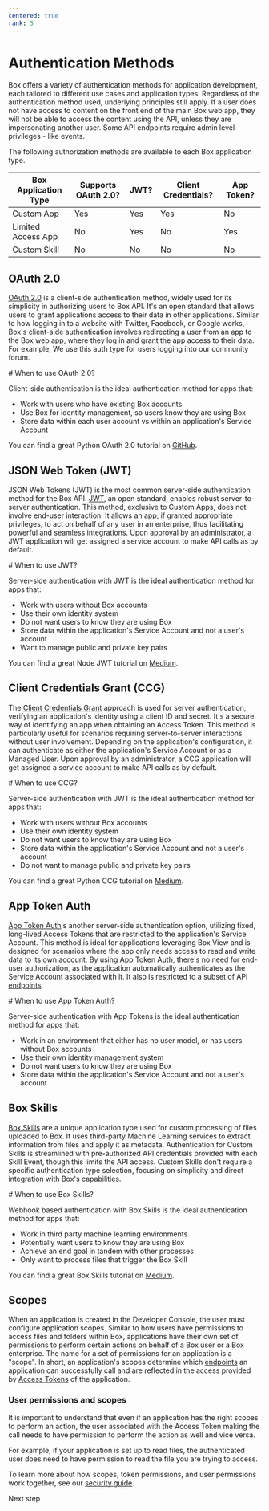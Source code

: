 ```yaml
---
centered: true
rank: 5
---
```


# Authentication Methods

Box offers a variety of authentication methods for application development,
each tailored to different use cases and application types. Regardless of the
authentication method used, underlying principles still apply. If a user does
not have access to content on the front end of the main Box web app, they will
not be able to access the content using the API, unless they are impersonating
another user. Some API endpoints require admin level privileges - like events.

The following authorization methods are available to each Box application type.

<!-- markdownlint-disable line-length -->

| Box Application Type         | Supports OAuth 2.0? | JWT? | Client Credentials? | App Token? |
| ---------------------------- | ------------------- | ---- | ------------------- | ---------- |
| Custom App     | Yes                 | Yes  | Yes                 | No         |
| Limited Access App | No                  | Yes  | No                  | Yes        |
| Custom Skill | No                  | No   | No                  | No         |

<!-- markdownlint-enable line-length -->

## OAuth 2.0

[OAuth 2.0][oauth] is a client-side authentication method, widely used for its
simplicity in authorizing users to Box API. It's an open standard that allows
users to grant applications access to their data in other applications. Similar
to how logging in to a website with Twitter, Facebook, or Google works, Box's
client-side authentication involves redirecting a user from an app to the Box
web app, where they log in and grant the app access to their data. For example,
We use this
auth type for users logging into our community forum.

<Message>
  # When to use OAuth 2.0?

Client-side authentication is the ideal authentication method for apps that:

- Work with users who have existing Box accounts
- Use Box for identity management, so users know they are using Box
- Store data within each user account vs within an application's Service Account

</Message>

You can find a great Python OAuth 2.0 tutorial on [GitHub][python_oauth].

## JSON Web Token (JWT)

JSON Web Tokens (JWT) is the most common server-side authentication method for
the Box API. [JWT][jwt], an open standard, enables robust server-to-server
authentication. This method, exclusive to Custom Apps, does not involve
end-user interaction. It allows an app, if granted appropriate privileges, to
act on behalf of any user in an enterprise, thus facilitating powerful and
seamless integrations. Upon approval by an administrator, a JWT application
will get assigned a service account to make API calls as by default.

<Message>
  # When to use JWT?

Server-side authentication with JWT is the ideal authentication method for apps
that:

- Work with users without Box accounts
- Use their own identity system
- Do not want users to know they are using Box
- Store data within the application's Service Account and not a user's account
- Want to manage public and private key pairs

</Message>

You can find a great Node JWT tutorial on [Medium][node_jwt].

## Client Credentials Grant (CCG)

The [Client Credentials Grant][ccg] approach is used for server authentication,
verifying an application's identity using a client ID and secret. It's a secure
way of identifying an app when obtaining an Access Token. This method is
particularly useful for scenarios requiring server-to-server interactions
without user involvement. Depending on the application's configuration, it can
authenticate as either the application's Service Account or as a Managed User.
Upon approval by an administrator, a CCG application
will get assigned a service account to make API calls as by default.

<Message>
  # When to use CCG?

Server-side authentication with JWT is the ideal authentication method for apps
that:

- Work with users without Box accounts
- Use their own identity system
- Do not want users to know they are using Box
- Store data within the application's Service Account and not a user's account
- Do not want to manage public and private key pairs

</Message>

You can find a great Python CCG tutorial on [Medium][python_ccg].

## App Token Auth

[App Token Auth][ata]is another server-side authentication option, utilizing
fixed,
long-lived Access Tokens that are restricted to the application's Service
Account. This method is ideal for applications leveraging Box View and is
designed for scenarios where the app only needs access to read and write data
to its own account. By using App Token Auth, there's no need for end-user
authorization, as the application automatically authenticates as the Service
Account associated with it. It also is restricted to a subset of
API [endpoints][app_ep].

<Message>
  # When to use App Token Auth?

Server-side authentication with App Tokens is the ideal authentication method
for apps that:

- Work in an environment that either has no user model, or has users without Box accounts
- Use their own identity management system
- Do not want users to know they are using Box
- Store data within the application's Service Account and not a user's account

</Message>

## Box Skills

[Box Skills][skill] are a unique application type used for custom processing of
files uploaded to Box. It uses third-party Machine Learning services to extract
information from files and apply it as metadata. Authentication for Custom
Skills is streamlined with pre-authorized API credentials provided with each
Skill Event, though this limits the API access. Custom Skills don't require a
specific authentication type selection, focusing on simplicity and direct
integration with Box's capabilities.

<Message>
  # When to use Box Skills?

Webhook based authentication with Box Skills is the ideal authentication
method for apps that:

- Work in third party machine learning environments
- Potentially want users to know they are using Box
- Achieve an end goal in tandem with other processes
- Only want to process files that trigger the Box Skill

</Message>

You can find a great Box Skills tutorial on [Medium][skill_watson].

## Scopes

When an application is created in the Developer Console, the user must configure
application scopes. Similar to how users have permissions to access files and
folders within Box, applications have their own set of permissions to
perform certain actions on behalf of a Box user or a Box enterprise. The name
for a set of permissions for an application is a "scope". In short, an
application's scopes determine which [endpoints][reference] an application can
successfully call and are reflected in the access provided by
[Access Tokens][at] of the application.

### User permissions and scopes

It is important to understand that even if an application has the right scopes
to perform an action, the user associated with the Access Token making the call
needs to have permission to perform the action as well and vice versa.

For example, if your application is set up to read files, the
authenticated user does need to have permission to read the file you are
trying to access.

To learn more about how scopes, token permissions, and user permissions work
together, see our [security guide][security].

<Next>
  Next step
</Next>

[oauth]: g://authentication/oauth2/
[jwt]: g://authentication/jwt/
[ata]: g://authentication/app-token/
[ccg]: g://authentication/client-credentials/
[skill]: g://skills/handle/payload/#access-tokens
[app_ep]: g://authentication/app-token/endpoints/
[scopes]: g://api-calls/permissions-and-errors/scopes/
[at]: g://authentication/tokens
[security]: g://security
<!-- i18n-enable localize-links -->
[reference]: https://developer.box.com/reference
[python_oauth]: https://github.com/box-community/box-python-oauth-template
[python_ccg]: https://medium.com/box-developer-blog/box-python-next-gen-sdk-getting-started-with-ccg-81be0abc82d9
[node_jwt]: https://medium.com/box-developer-blog/authenticate-box-node-js-sdk-with-jwt-47fdd3aeec50
[skill_watson]: https://medium.com/box-developer-blog/box-skills-ibm-watson-speech-to-text-tutorial-b7e3b3c0a8c7
<!-- i18n-disable localize-links -->